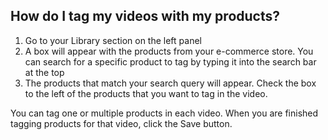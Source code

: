 ## How do I tag my videos with my products?

1. Go to your Library section on the left panel
2.  A box will appear with the products from your e-commerce store. You can search for a specific product to tag by typing it into the search bar at the top
3. The products that match your search query will appear. Check the box to the left of the products that you want to tag in the video.

You can tag one or multiple products in each video. When you are finished tagging products for that video, click the Save button.
